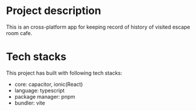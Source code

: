 # Project description

This is an cross-platform app for keeping record of history of visited escape room cafe.

# Tech stacks

This project has built with following tech stacks:

- core: capacitor, ionic(React)
- language: typescript
- package manager: pnpm
- bundler: vite
